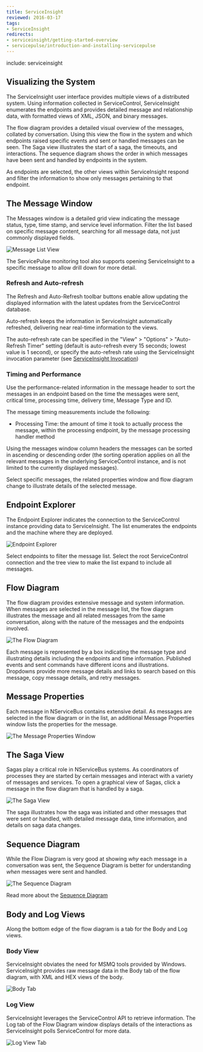 ```yaml
---
title: ServiceInsight
reviewed: 2016-03-17
tags:
- ServiceInsight
redirects:
- serviceinsight/getting-started-overview
- servicepulse/introduction-and-installing-servicepulse
---
```


include: serviceinsight


## Visualizing the System

The ServiceInsight user interface provides multiple views of a distributed system. Using information collected in ServiceControl, ServiceInsight enumerates the endpoints and provides detailed message and relationship data, with formatted views of XML, JSON, and binary messages.

The flow diagram provides a detailed visual overview of the messages, collated by conversation. Using this view the flow in the system and which endpoints raised specific events and sent or handled messages can be seen. The Saga view illustrates the start of a saga, the timeouts, and interactions. The sequence diagram shows the order in which messages have been sent and handled by endpoints in the system.

As endpoints are selected, the other views within ServiceInsight respond and filter the information to show only messages pertaining to that endpoint.


## The Message Window

The Messages window is a detailed grid view indicating the message status, type, time stamp, and service level information. Filter the list based on specific message content, searching for all message data, not just commonly displayed fields.

![Message List View](images/overview-messagedetailwindow.png)

The ServicePulse monitoring tool also supports opening ServiceInsight to a specific message to allow drill down for more detail.


### Refresh and Auto-refresh

The Refresh and Auto-Refresh toolbar buttons enable allow updating the displayed information with the latest updates from the ServiceControl database.

Auto-refresh keeps the information in ServiceInsight automatically refreshed, delivering near real-time information to the views.

The auto-refresh rate can be specified in the "View" > "Options" > "Auto-Refresh Timer" setting (default is auto-refresh every 15 seconds; lowest value is 1 second), or specify the auto-refresh rate using the ServiceInsight invocation parameter (see [ServiceInsight Invocation](application-invocation.md))


### Timing and Performance

Use the performance-related information in the message header to sort the messages in an endpoint based on the time the messages were sent, critical time, processing time, delivery time, Message Type and ID.

The message timing measurements include the following:

 * Processing Time: the amount of time it took to actually process the message, within the processing endpoint, by the message processing handler method

Using the messages window column headers the messages can be sorted in ascending or descending order (the sorting operation applies on all the relevant messages in the underlying ServiceControl instance, and is not limited to the currently displayed messages).

Select specific messages, the related properties window and flow diagram change to illustrate details of the selected message.


## Endpoint Explorer

The Endpoint Explorer indicates the connection to the ServiceControl instance providing data to ServiceInsight. The list enumerates the endpoints and the machine where they are deployed.

![Endpoint Explorer](images/overview-endpointexplore-machinename.png)

Select endpoints to filter the message list. Select the root ServiceControl connection and the tree view to make the list expand to include all messages.


## Flow Diagram

The flow diagram provides extensive message and system information. When messages are selected in the message list, the flow diagram illustrates the message and all related messages from the same conversation, along with the nature of the messages and the endpoints involved.

![The Flow Diagram](images/overview-flowdiagram-wpopup.png)

Each message is represented by a box indicating the message type and illustrating details including the endpoints and time information. Published events and sent commands have different icons and illustrations. Dropdowns provide more message details and links to search based on this message, copy message details, and retry messages.


## Message Properties

Each message in NServiceBus contains extensive detail. As messages are selected in the flow diagram or in the list, an additional Message Properties window lists the properties for the message.

![The Message Properties Window](images/overview-messageproperties.png)


## The Saga View

Sagas play a critical role in NServiceBus systems. As coordinators of processes they are started by certain messages and interact with a variety of messages and services. To open a graphical view of Sagas, click a message in the flow diagram that is handled by a saga.

![The Saga View](images/overview-sagaview.png)

The saga illustrates how the saga was initiated and other messages that were sent or handled, with detailed message data, time information, and details on saga data changes.


## Sequence Diagram

While the Flow Diagram is very good at showing *why* each message in a conversation was sent, the Sequence Diagram is better for understanding *when* messages were sent and handled.

![The Sequence Diagram](images/overview-sequence-diagram.png)

Read more about the [Sequence Diagram](/serviceinsight/sequence-diagram/)


## Body and Log Views

Along the bottom edge of the flow diagram is a tab for the Body and Log views.


### Body View

ServiceInsight obviates the need for MSMQ tools provided by Windows. ServiceInsight provides raw message data in the Body tab of the flow diagram, with XML and HEX views of the body.

![Body Tab ](images/overview-bodyview.png)


### Log View

ServiceInsight leverages the ServiceControl API to retrieve information. The Log tab of the Flow Diagram window displays details of the interactions as ServiceInsight polls ServiceControl for more data.

![Log View Tab](images/overview-logview.png)
